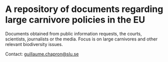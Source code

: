 # A repository of documents regarding large carnivore policies in the EU

Documents obtained from public information requests, the courts, scientists, journalists or the media. Focus is on large carnivores and other relevant biodiversity issues. 

Contact: guillaume.chapron@slu.se